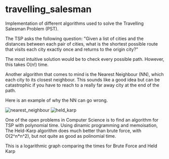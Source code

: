 # travelling_salesman

Implementation of different algorithms used to solve the Travelling Salesman Problem (PST).

The TSP asks the following question: "Given a list of cities and the distances between each pair of cities, what is the shortest possible route that visits each city exactly once and returns to the origin city?" 

The most intuitive solution would be to check every possible path. However, this takes O(n!) time.

Another algorithm that comes to mind is the Nearest Neighbour (NN), which each city to its closest neighbour. This sounds like a good idea but can be catastrophic if you have to reach to a really far away city at the end of the path.

Here is an example of why the NN can go wrong. 

![nearest_neighbour](https://user-images.githubusercontent.com/20355467/91210591-64c97b00-e705-11ea-81bf-6d461f22a7ed.png)
![held_karp](https://user-images.githubusercontent.com/20355467/91210698-8591d080-e705-11ea-93ba-9a087eeb2b41.png)

One of the open problems in Computer Science is to find an algorithm for TSP with polynomial time. Using dinamic programming and memoisation, The Held-Karp algorithm does much better than brute force, with O(2^n*n^2), but not quite as good as polinomial time.

This is a logarithmic graph comparing the times for Brute Force and Held Karp
